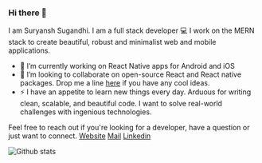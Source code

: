 ### Hi there 👋

I am Suryansh Sugandhi. I am a full stack developer 💻
I work on the MERN stack to create beautiful, robust and minimalist web and mobile applications.

<!--
**suryanshsugandhi/suryanshsugandhi** is a ✨ _special_ ✨ repository because its `README.md` (this file) appears on your GitHub profile.
-->

- 🔭 I’m currently working on React Native apps for Android and iOS
- 👯 I’m looking to collaborate on open-source React and React native packages. Drop me a line [here](mailto:suryansh71199@gmail.com) if you have any cool ideas.
- ⚡ I have an appetite to learn new things every day. Arduous for writing clean, scalable, and beautiful code. I want to solve real-world challenges with ingenious technologies.

Feel free to reach out if you're looking for a developer, have a question or just want to connect.
[Website](https://suryansh.codes)
[Mail](mailto:suryansh71199@gmail.com)
[Linkedin](https://www.linkedin.com/in/suryanshsugandhi)

![Github stats](https://github-readme-stats.vercel.app/api?username=suryanshsugandhi)
